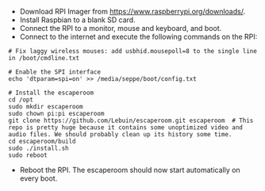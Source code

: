 * Download RPI Imager from https://www.raspberrypi.org/downloads/.
* Install Raspbian to a blank SD card.
* Connect the RPI to a monitor, mouse and keyboard, and boot.
* Connect to the internet and execute the following commands on the RPI:

```
# Fix laggy wireless mouses: add usbhid.mousepoll=8 to the single line in /boot/cmdline.txt

# Enable the SPI interface
echo 'dtparam=spi=on' >> /media/seppe/boot/config.txt

# Install the escaperoom
cd /opt
sudo mkdir escaperoom
sudo chown pi:pi escaperoom
git clone https://github.com/Lebuin/escaperoom.git escaperoom  # This repo is pretty huge because it contains some unoptimized video and audio files. We should probably clean up its history some time.
cd escaperoom/build
sudo ./install.sh
sudo reboot
```

* Reboot the RPI. The escaperoom should now start automatically on every boot.
